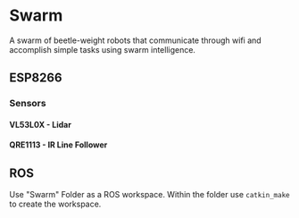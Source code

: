 # Swarm
A swarm of beetle-weight robots that communicate through wifi and accomplish simple tasks using swarm intelligence.

## ESP8266

### Sensors
#### VL53L0X - Lidar

#### QRE1113 - IR Line Follower


## ROS
Use "Swarm" Folder as a ROS workspace. Within the folder use ```catkin_make``` to create the workspace.
